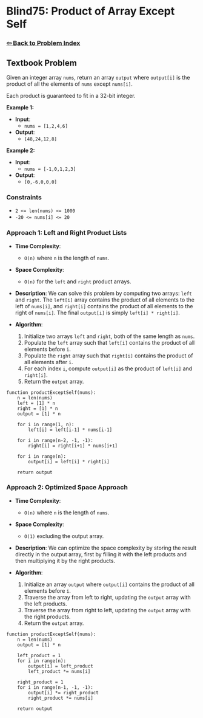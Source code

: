 # Blind75: Product of Array Except Self

### [⇦ Back to Problem Index](../../index.md)

## Textbook Problem

Given an integer array `nums`, return an array `output` where `output[i]` is the product of all the elements of `nums` except `nums[i]`.

Each product is guaranteed to fit in a 32-bit integer.

**Example 1:**

-   **Input**:
    -   `nums = [1,2,4,6]`
-   **Output**:
    -   `[48,24,12,8]`

**Example 2:**

-   **Input**:
    -   `nums = [-1,0,1,2,3]`
-   **Output**:
    -   `[0,-6,0,0,0]`

### Constraints

-   `2 <= len(nums) <= 1000`
-   `-20 <= nums[i] <= 20`

### Approach 1: Left and Right Product Lists

-   **Time Complexity**:
    -   `O(n)` where `n` is the length of `nums`.
-   **Space Complexity**:
    -   `O(n)` for the `left` and `right` product arrays.
-   **Description**: We can solve this problem by computing two arrays: `left` and `right`. The `left[i]` array contains the product of all elements to the left of `nums[i]`, and `right[i]` contains the product of all elements to the right of `nums[i]`. The final `output[i]` is simply `left[i] * right[i]`.
-   **Algorithm**:

    1. Initialize two arrays `left` and `right`, both of the same length as `nums`.
    2. Populate the `left` array such that `left[i]` contains the product of all elements before `i`.
    3. Populate the `right` array such that `right[i]` contains the product of all elements after `i`.
    4. For each index `i`, compute `output[i]` as the product of `left[i]` and `right[i]`.
    5. Return the `output` array.

```pseudo
function productExceptSelf(nums):
    n = len(nums)
    left = [1] * n
    right = [1] * n
    output = [1] * n

    for i in range(1, n):
        left[i] = left[i-1] * nums[i-1]

    for i in range(n-2, -1, -1):
        right[i] = right[i+1] * nums[i+1]

    for i in range(n):
        output[i] = left[i] * right[i]

    return output
```

### Approach 2: Optimized Space Approach

-   **Time Complexity**:
    -   `O(n)` where `n` is the length of `nums`.
-   **Space Complexity**:
    -   `O(1)` excluding the output array.
-   **Description**: We can optimize the space complexity by storing the result directly in the output array, first by filling it with the left products and then multiplying it by the right products.
-   **Algorithm**:

    1. Initialize an array `output` where `output[i]` contains the product of all elements before `i`.
    2. Traverse the array from left to right, updating the `output` array with the left products.
    3. Traverse the array from right to left, updating the `output` array with the right products.
    4. Return the `output` array.

```pseudo
function productExceptSelf(nums):
    n = len(nums)
    output = [1] * n

    left_product = 1
    for i in range(n):
        output[i] = left_product
        left_product *= nums[i]

    right_product = 1
    for i in range(n-1, -1, -1):
        output[i] *= right_product
        right_product *= nums[i]

    return output
```
